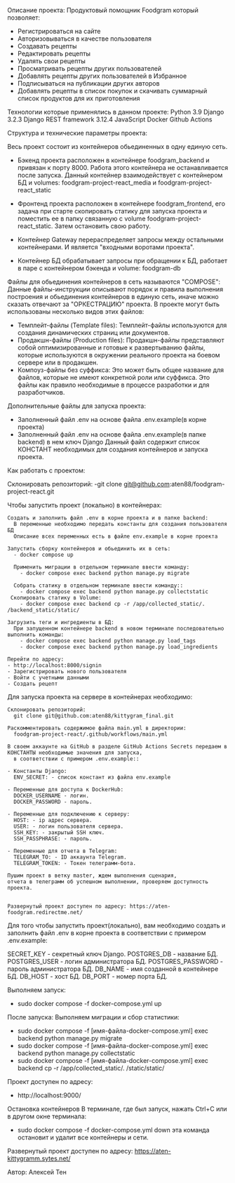 <!-- [![Main Kittygram workflow](https://github.com/aten88/kittygram_final/actions/workflows/main.yml/badge.svg?branch=main)](https://github.com/aten88/kittygram_final/actions/workflows/main.yml) -->

Описание проекта:
Продуктовый помощник Foodgram который позволяет:
- Регистрироваться на сайте
- Авторизовываться в качестве пользователя
- Создавать рецепты
- Редактировать рецепты
- Удалять свои рецепты
- Просматривать рецепты других пользователей
- Добавлять рецепты других пользователей в Избранное
- Подписываться на публикации других авторов
- Добавлять рецепты в список покупок и скачивать суммарный список продуктов для их приготовления

Технологии которые применялись в данном проекте:
Python 3.9
Django 3.2.3
Django REST framework 3.12.4
JavaScript
Docker
Github Actions

Структура и технические параметры проекта:

  Весь проект состоит из контейнеров обьединенных в одну единую сеть.
  - Бэкенд проекта расположен в контейнере foodgram_backend и привязан к порту 8000. 
    Работа этого контейнера не останавливается после запуска.
    Данный контейнер взаимодействует с контейнером БД и volumes: foodgram-project-react_media и foodgram-project-react_static

  - Фронтенд проекта расположен в контейнере foodgram_frontend, его задача при старте скопировать статику для запуска проекта
    и поместить ее в папку связанную с volume foodgram-project-react_static. Затем остановить свою работу.

  - Контейнер Gateway перераспределяет запросы между остальными контейнерами. И является "входными воротами проекта".

  - Контейнер БД обрабатывает запросы при обращении к БД, работает в паре с контейнером бэкенда и volume: foodgram-db

  Файлы для обьединения контейнеров в сеть называются "COMPOSE":
  Данные файлы-инструкции описывают порядок и правила выполнения построения и обьединения контейнеров в единую сеть,
  иначе можно сказать отвечают за "ОРКЕСТРАЦИЮ" проекта. В проекте могут быть использованы несколько видов этих файлов:
   - Темплейт-файлы (Template files): Темплейт-файлы используются для создания динамических страниц или документов.
   - Продакшн-файлы (Production files): Продакшн-файлы представляют собой оптимизированные и готовые к развертыванию файлы, 
     которые используются в окружении реального проекта на боевом сервере или в продакшен.
   - Компоуз-файлы без суффикса: Это может быть общее название для файлов, которые не имеют конкретной роли или суффикса.
     Это файлы как правило необходимые в процессе разработки и для разработчиков.

  Дополнительные файлы для запуска проекта:
   - Заполненный файл .env на основе файла .env.example(в корне проекта)
   - Заполненный файл .env на основе файла .env.example(в папке backend) в нем ключ Django
     Данный файл содержит список КОНСТАНТ необходимых для создания контейнеров и запуска проекта.

Как работать с проектом:

Склонировать репозиторий:
  -git clone git@github.com:aten88/foodgram-project-react.git

  Чтобы запустить проект (локально) в контейнерах:

    Создать и заполнить файл .env в корне проекта и в папке backend:
      В переменные необходимо передать константы для создания пользователя БД
      Описание всех переменных есть в файле env.example в корне проекта

    Запустить сборку контейнеров и обьединить их в сеть:
      - docker compose up

      Применить миграции в отдельном терминале ввести команду:
        - docker compose exec backend python manage.py migrate

      Собрать статику в отдельном терминале ввести команду::
        - docker compose exec backend python manage.py collectstatic
     Скопировать статику в Volume:
        - docker compose exec backend cp -r /app/collected_static/. /backend_static/static/

    Загрузить теги и ингредиенты в БД:
      При запущенном контейнере backend в новом терминале последовательно выполнить команды:
        - docker compose exec backend python manage.py load_tags
        - docker compose exec backend python manage.py load_ingredients

    Перейти по адресу:
    - http://localhost:8000/signin
    - Зарегистрировать нового пользователя
    - Войти с учетными данными
    - Создать рецепт
  
  Для запуска проекта на сервере в контейнерах необходимо:

    Склонировать репозиторий:
      git clone git@github.com:aten88/kittygram_final.git

    Раскомментировать содержимое файла main.yml в директории:
      foodgram-project-react/.github/workflows/main.yml

    В своем аккаунте на GitHub в разделе GitHub Actions Secrets передаем в КОНСТАНТЫ необходимые значения для запуска, 
      в соответствии с примером .env.example::

    - Константы Django:
      ENV_SECRET: - список констант из файла env.example

    - Переменные для доступа к DockerHub:
      DOCKER_USERNAME - логин.
      DOCKER_PASSWORD - пароль.

    - Переменные для подключению к серверу:
      HOST: - ip адрес сервера.
      USER: - логин пользователя сервера.
      SSH_KEY: - закрытый SSH ключ.
      SSH_PASSPHRASE: - пароль.

    - Переменные для отчета в Telegram:
      TELEGRAM_TO: - ID аккаунта Telegram.
      TELEGRAM_TOKEN: - Токен телеграмм-бота.

    Пушим проект в ветку master, ждем выполнения сценария,
    отчета в телеграмм об успешном выполнении, проверяем доступность проекта.


    Развернутый проект доступен по адресу: https://aten-foodgram.redirectme.net/













Для того чтобы запустить проект(локально),
вам необходимо создать и заполнить файл .env в корне проекта в соответствии с примером .env.example:

SECRET_KEY - секретный ключ Django. 
POSTGRES_DB - название БД. 
POSTGRES_USER - логин администратора БД. 
POSTGRES_PASSWORD - пароль администратора БД. 
DB_NAME - имя созданной в контейнере БД. 
DB_HOST - хост БД. 
DB_PORT - номер порта БД.

Выполняем запуск:
 - sudo docker compose -f docker-compose.yml up

После запуска: Выполняем миграции и сбор статистики:
 - sudo docker compose -f [имя-файла-docker-compose.yml] exec backend python manage.py migrate
 - sudo docker compose -f [имя-файла-docker-compose.yml] exec backend python manage.py collectstatic
 - sudo docker compose -f [имя-файла-docker-compose.yml] exec backend cp -r /app/collected_static/. /static/static/

Проект доступен по адресу:
 - http://localhost:9000/

Остановка контейнеров
В терминале, где был запуск, нажать Ctrl+С или в другом окне терминала:
 - sudo docker compose -f docker-compose.yml down
 эта команда остановит и удалит все контейнеры и сети.


Развернутый проект доступен по адресу: https://aten-kittygramm.sytes.net/


Автор:
Алексей Тен